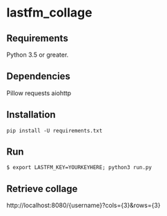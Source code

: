 # lastfm_collage

## Requirements
Python 3.5 or greater. 

## Dependencies
Pillow
requests
aiohttp

## Installation
`pip install -U requirements.txt`

## Run
`$ export LASTFM_KEY=YOURKEYHERE; python3 run.py`

## Retrieve collage
http://localhost:8080/{username}?cols={3}&rows={3}
